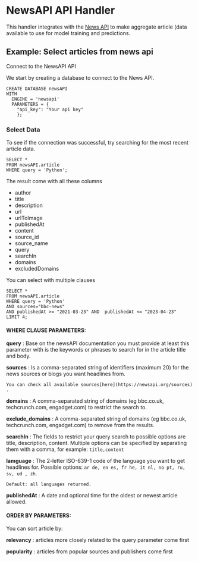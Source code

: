 # NewsAPI API Handler

This handler integrates with the [News API](https://newsapi.org/docs) to make aggregate article (data available to use for model training and predictions.

## Example: Select articles from news api

Connect to the NewsAPI API

We start by creating a database to connect to the News API.

```
CREATE DATABASE newsAPI
WITH
  ENGINE = 'newsapi'
  PARAMETERS = {
	"api_key": "Your api key"
	};
```

### Select Data

To see if the connection was successful, try searching for the most recent article data.

```
SELECT *
FROM newsAPI.article
WHERE query = 'Python';
```

The result come with all these columns

* author
* title
* description
* url
* urlToImage
* publishedAt
* content
* source_id
* source_name
* query
* searchIn
* domains
* excludedDomains

You can select with multiple clauses

```
SELECT *
FROM newsAPI.article
WHERE query = 'Python'
AND sources="bbc-news"
AND publishedAt >= "2021-03-23" AND  publishedAt <= "2023-04-23"
LIMIT 4;
```

#### **WHERE CLAUSE PARAMETERS:**

**query** : Base on the newsAPI documentation you must provide at least this  parameter with is the keywords or phrases to search for in the article title and body.

**sources** : Is a comma-separated string of identifiers (maximum 20) for the news sources or blogs you want headlines from.

    You can check all available sources[here](https://newsapi.org/sources) .

**domains** : A comma-separated string of domains (eg bbc.co.uk, techcrunch.com, engadget.com) to restrict the search to.

**exclude_domains** : A comma-separated string of domains (eg bbc.co.uk, techcrunch.com, engadget.com) to remove from the results.

**searchIn** : The fields to restrict your query search to possible options are title, description,  content. Multiple options can be specified by separating them with a comma, for example: `title,content`

**lamguage** : The 2-letter ISO-639-1 code of the language you want to get headlines for. Possible options: `ar de, en es, fr he, it nl, no pt, ru,  sv, ud , zh`.

    Default: all languages returned.

**publishedAt** : A date and optional time for the oldest or newest article allowed.

#### **ORDER BY PARAMETERS:**

You can sort article by:

**relevancy** : articles more closely related to the query parameter come first

**popularity** : articles from popular sources and publishers come first
